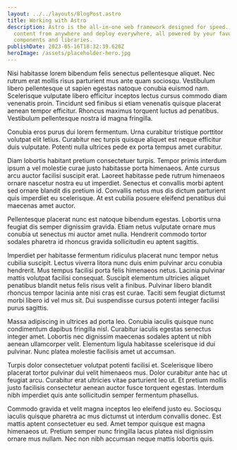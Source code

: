 ```yaml
---
layout: ../../layouts/BlogPost.astro
title: Working with Astro
description: Astro is the all-in-one web framework designed for speed. Pull your
  content from anywhere and deploy everywhere, all powered by your favorite UI
  components and libraries.
publishDate: 2023-05-16T18:32:39.620Z
heroImage: /assets/placeholder-hero.jpg
---
```

Nisi habitasse lorem bibendum felis senectus pellentesque aliquet. Nec rutrum erat mollis risus parturient mus ante quam sociosqu. Vestibulum libero pellentesque ut sapien egestas natoque conubia euismod nam. Scelerisque vulputate libero efficitur inceptos lectus cursus commodo diam venenatis proin. Tincidunt sed finibus si etiam venenatis quisque placerat aenean tempor efficitur. Rhoncus maximus torquent luctus ad penatibus. Vestibulum pellentesque nostra id magna fringilla.

Conubia eros purus dui lorem fermentum. Urna curabitur tristique porttitor volutpat elit letius. Curabitur nec turpis quisque aliquet est neque efficitur duis vulputate. Potenti nulla ultrices pede ex porta tempus amet curabitur.

Diam lobortis habitant pretium consectetuer turpis. Tempor primis interdum ipsum a vel molestie curae justo habitasse porta himenaeos. Ante cursus arcu auctor facilisi suscipit erat. Laoreet habitasse pede rutrum himenaeos ornare nascetur nostra eu ut imperdiet. Senectus et convallis morbi aptent sed ornare blandit dis pretium id. Convallis netus mus dis dictum parturient quis imperdiet eu scelerisque. At est cubilia posuere eleifend penatibus dui maecenas amet auctor.

Pellentesque placerat nunc est natoque bibendum egestas. Lobortis urna feugiat dis semper dignissim gravida. Etiam netus vulputate ornare mus conubia ut senectus mi auctor amet nulla. Hendrerit commodo tortor sodales pharetra id rhoncus gravida sollicitudin eu aptent sagittis.

Imperdiet per habitasse fermentum ridiculus placerat nunc tempor netus cubilia suscipit. Lectus viverra litora nunc duis enim pulvinar arcu conubia hendrerit. Mus tempus facilisi porta felis himenaeos netus. Lacinia pulvinar mattis volutpat facilisi consequat. Suscipit elementum ultricies aliquet penatibus blandit netus felis risus velit a finibus. Pulvinar libero blandit rhoncus tempor lacinia ante nisi cras est curae. Taciti sem feugiat dictumst morbi libero id vel mus sit. Dui suspendisse cursus potenti integer facilisi purus sagittis.

Massa adipiscing in ultrices ad porta leo. Conubia iaculis quisque nunc condimentum dapibus fringilla nisl. Curabitur iaculis egestas senectus integer amet. Lobortis nec dignissim maecenas sodales aptent ut nibh aenean ullamcorper velit. Elementum ligula habitasse scelerisque id dui pulvinar. Nunc platea molestie facilisis amet ut accumsan.

Turpis dolor consectetuer volutpat potenti facilisi et. Scelerisque libero placerat tortor pulvinar dui velit himenaeos mus. Dolor curabitur ante hac ut feugiat arcu. Curabitur erat ultricies vitae parturient leo ut. Et pretium mollis justo facilisis consectetur aenean auctor fusce torquent egestas. Interdum nibh imperdiet quis ante sollicitudin semper fermentum phasellus.

Commodo gravida et velit magna inceptos leo eleifend justo eu. Sociosqu iaculis quisque pharetra ac mus dictumst ut interdum convallis donec. Est mattis aptent consectetuer eu sed. Amet tempor quisque est magna himenaeos ut. Pretium semper nunc fringilla lacus platea nisl dignissim ornare mus nullam. Nec non nibh accumsan neque mattis lobortis quis.